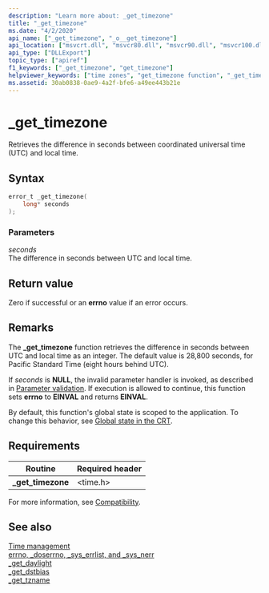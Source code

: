 ```yaml
---
description: "Learn more about: _get_timezone"
title: "_get_timezone"
ms.date: "4/2/2020"
api_name: ["_get_timezone", "_o__get_timezone"]
api_location: ["msvcrt.dll", "msvcr80.dll", "msvcr90.dll", "msvcr100.dll", "msvcr100_clr0400.dll", "msvcr110.dll", "msvcr110_clr0400.dll", "msvcr120.dll", "msvcr120_clr0400.dll", "ucrtbase.dll", "api-ms-win-crt-time-l1-1-0.dll", "api-ms-win-crt-private-l1-1-0.dll"]
api_type: ["DLLExport"]
topic_type: ["apiref"]
f1_keywords: ["_get_timezone", "get_timezone"]
helpviewer_keywords: ["time zones", "get_timezone function", "_get_timezone function"]
ms.assetid: 30ab0838-0ae9-4a2f-bfe6-a49ee443b21e
---
```

# _get_timezone

Retrieves the difference in seconds between coordinated universal time (UTC) and local time.

## Syntax

```C
error_t _get_timezone(
    long* seconds
);
```

### Parameters

*seconds*<br/>
The difference in seconds between UTC and local time.

## Return value

Zero if successful or an **errno** value if an error occurs.

## Remarks

The **_get_timezone** function retrieves the difference in seconds between UTC and local time as an integer. The default value is 28,800 seconds, for Pacific Standard Time (eight hours behind UTC).

If *seconds* is **NULL**, the invalid parameter handler is invoked, as described in [Parameter validation](../parameter-validation.md). If execution is allowed to continue, this function sets **errno** to **EINVAL** and returns **EINVAL**.

By default, this function's global state is scoped to the application. To change this behavior, see [Global state in the CRT](../global-state.md).

## Requirements

|Routine|Required header|
|-------------|---------------------|
|**_get_timezone**|\<time.h>|

For more information, see [Compatibility](../compatibility.md).

## See also

[Time management](../time-management.md)\
[errno, _doserrno, _sys_errlist, and _sys_nerr](../errno-doserrno-sys-errlist-and-sys-nerr.md)\
[_get_daylight](get-daylight.md)\
[_get_dstbias](get-dstbias.md)\
[_get_tzname](get-tzname.md)
